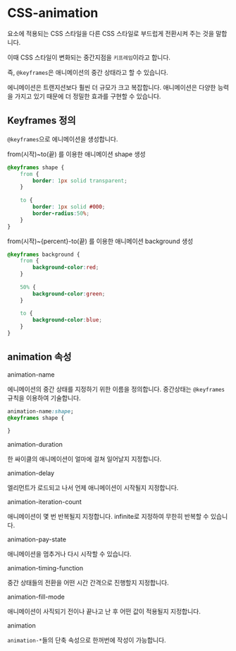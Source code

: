 # CSS-animation

요소에 적용되는 CSS 스타일을 다른 CSS 스타일로 부드럽게 전환시켜 주는 것을 말합니다.



이때 CSS 스타일이 변화되는 중간지점을 `키프레임`이라고 합니다.

즉, `@keyframes`은 애니메이션의 중간 상태라고 할 수 있습니다.

에니메이션은 트랜지션보다 훨씬 더 규모가 크고 복잡합니다. 애니메이션은 다양한 능력을 가지고 있기 때문에 더 정밀한 효과를 구현할 수 있습니다.



## Keyframes 정의

`@keyframes`으로 에니메이션을 생성합니다.



from(시작)~to(끝) 를 이용한 애니메이션 shape 생성

```css
@keyframes shape {
    from {
        border: 1px solid transparent;
    }
    
    to {
        border: 1px solid #000;
        border-radius:50%;
    }
}
```



from(시작)~{percent}-to(끝) 를 이용한 애니메이션 background 생성



```css
@keyframes background {
    from {
        background-color:red;
    }
    
    50% {
        background-color:green;
    }    
    
    to {
        background-color:blue;
    }
}
```





## animation 속성



animation-name

에니메이션의 중간 상태를 지정하기 위한 이름을 정의합니다. 중간상태는 `@keyframes` 규칙을 이용하여 기술합니다.



```css
animation-name:shape;
@keyframes shape {
    
}
```



animation-duration

한 싸이클의 애니메이션이 얼마에 걸쳐 일어날지 지정합니다.



animation-delay

엘리먼트가 로드되고 나서 언제 애니메이션이 시작될지 지정합니다.



animation-iteration-count

애니메이션이 몇 번 반복될지 지정합니다. infinite로 지정하여 무한히 반복할 수 있습니다.



animation-pay-state

애니메이션을 멈추거나 다시 시작할 수 있습니다.



animation-timing-function

중간 상태들의 전환을 어떤 시간 간격으로 진행할지 지정합니다.



animation-fill-mode

애니메이션이 사직되기 전이나 끝나고 난 후 어떤 값이 적용될지 지정합니다.



animation

`animation-*`들의 단축 속성으로 한꺼번에 작성이 가능합니다.



